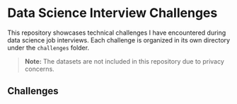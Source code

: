 # Data Science Interview Challenges

This repository showcases technical challenges I have encountered during data science job interviews. Each challenge is organized in its own directory under the `challenges` folder.

> **Note:** The datasets are not included in this repository due to privacy concerns.

## Challenges

